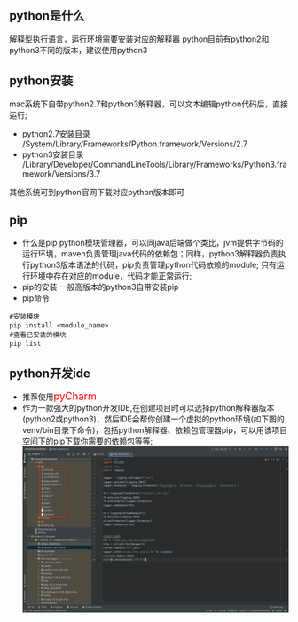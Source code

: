 ## python是什么
解释型执行语言，运行环境需要安装对应的解释器
python目前有python2和python3不同的版本，建议使用python3

## python安装
mac系统下自带python2.7和python3解释器，可以文本编辑python代码后，直接运行;
- python2.7安装目录
/System/Library/Frameworks/Python.framework/Versions/2.7
- python3安装目录
/Library/Developer/CommandLineTools/Library/Frameworks/Python3.framework/Versions/3.7

其他系统可到python官网下载对应python版本即可

## pip
- 什么是pip
python模块管理器，可以同java后端做个类比，jvm提供字节码的运行环境，maven负责管理java代码的依赖包；同样，python3解释器负责执行python3版本语法的代码，pip负责管理python代码依赖的module;
只有运行环境中存在对应的module，代码才能正常运行;
- pip的安装
一般高版本的python3自带安装pip
- pip命令
```
#安装模块
pip install <module_name>
#查看已安装的模块
pip list
```

## python开发ide
- 推荐使用<font color=#ff0000 size=4>pyCharm</font>
- 作为一款强大的python开发IDE,在创建项目时可以选择python解释器版本(python2或python3)，然后IDE会帮你创建一个虚拟的python环境(如下图的venv/bin目录下命令)，包括python解释器、依赖包管理器pip，可以用该项目空间下的pip下载你需要的依赖包等等;
![](assets/python初识-df320b44.png)

